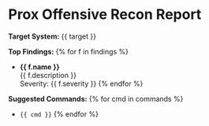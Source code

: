 # Prox Offensive Recon Report

**Target System:** {{ target }}

**Top Findings:**
{% for f in findings %}
- **{{ f.name }}**  
  {{ f.description }}  
  Severity: {{ f.severity }}
{% endfor %}

**Suggested Commands:**
{% for cmd in commands %}
- `{{ cmd }}`
{% endfor %}
